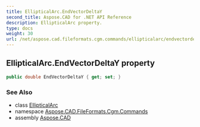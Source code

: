 ```yaml
---
title: EllipticalArc.EndVectorDeltaY
second_title: Aspose.CAD for .NET API Reference
description: EllipticalArc property. 
type: docs
weight: 30
url: /net/aspose.cad.fileformats.cgm.commands/ellipticalarc/endvectordeltay/
---
```

## EllipticalArc.EndVectorDeltaY property

```csharp
public double EndVectorDeltaY { get; set; }
```

### See Also

* class [EllipticalArc](../)
* namespace [Aspose.CAD.FileFormats.Cgm.Commands](../../ellipticalarc/)
* assembly [Aspose.CAD](../../../)


